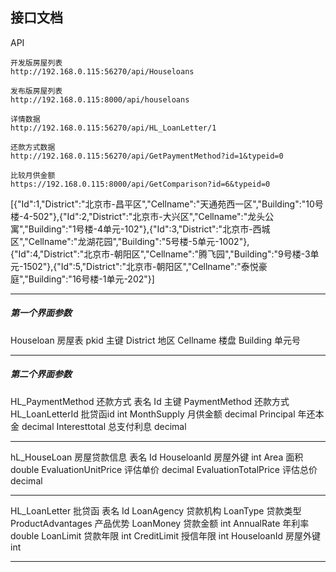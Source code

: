## 接口文档

API

```
开发版房屋列表
http://192.168.0.115:56270/api/Houseloans
```

```
发布版房屋列表
http://192.168.0.115:8000/api/houseloans
```

```
详情数据
http://192.168.0.115:56270/api/HL_LoanLetter/1
```

```
还款方式数据
http://192.168.0.115:56270/api/GetPaymentMethod?id=1&typeid=0 
```

```
比较月供金额
https://192.168.0.115:8000/api/GetComparison?id=6&typeid=0
```

[{"Id":1,"District":"北京市-昌平区","Cellname":"天通苑西一区","Building":"10号楼-4-502"},{"Id":2,"District":"北京市-大兴区","Cellname":"龙头公寓","Building":"1号楼-4单元-102"},{"Id":3,"District":"北京市-西城区","Cellname":"龙湖花园","Building":"5号楼-5单元-1002"},{"Id":4,"District":"北京市-朝阳区","Cellname":"腾飞园","Building":"9号楼-3单元-1502"},{"Id":5,"District":"北京市-朝阳区","Cellname":"泰悦豪庭","Building":"16号楼-1单元-202"}]

----

##### 第一个界面参数

Houseloan   房屋表
pkid 主键
District 地区
Cellname 楼盘
Building 单元号

------------

##### 第二个界面参数

HL_PaymentMethod  还款方式  表名
Id 主键
PaymentMethod  还款方式
HL_LoanLetterId  批贷函id  int
MonthSupply 月供金额 decimal
Principal 年还本金 decimal
Interesttotal 总支付利息 decimal

---------

hL_HouseLoan 房屋贷款信息  表名
Id
HouseloanId 房屋外键 int
Area 面积  double
EvaluationUnitPrice 评估单价  decimal
EvaluationTotalPrice 评估总价   decimal

---------

HL_LoanLetter 批贷函               表名
Id
LoanAgency  贷款机构
LoanType    贷款类型
ProductAdvantages 产品优势
LoanMoney 贷款金额   int
AnnualRate  年利率  double
LoanLimit  贷款年限 int
CreditLimit 授信年限 int
HouseloanId 房屋外键 int

------

